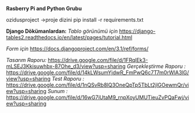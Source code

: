 **Rasberry Pi and Python Grubu**


ozidusproject ->proje dizini
pip install -r requirements.txt

**Django Dökümanlardan:**
_Tablo görünümü için_
https://django-tables2.readthedocs.io/en/latest/pages/tutorial.html
 
_Form için_
https://docs.djangoproject.com/en/3.1/ref/forms/



_Tasarım Raporu:_ https://drive.google.com/file/d/1FRqlEk3-mLSEJ3Kkisuwhbx-87Ohe_d3/view?usp=sharing
_Gerçekleştirme Raporu :_ https://drive.google.com/file/d/14kLWsumYjdwR_FmPwQ6c7T7m0rWlA3lG/view?usp=sharing
_Test Raporu :_ https://drive.google.com/file/d/1nQSvRb8lQ3OneQpTp5TbLt2jlGOewmQr/view?usp=sharing
_Sunum :_ https://drive.google.com/file/d/16wG7iUtaM9_rnpXoyUMUTieuZvPQaFwj/view?usp=sharing 
